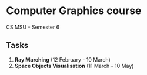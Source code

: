 # Computer Graphics course

CS MSU - Semester 6

## Tasks

1. **Ray Marching** (12 February - 10 March)
2. **Space Objects Visualisation** (11 March - 10 May) 
